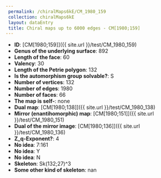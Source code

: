 ```yaml
--- 
 permalink: /chiralMaps6kE/CM_1980_159 
 collection: chiralMaps6kE
 layout: dataEntry
 title: Chiral maps up to 6000 edges - CM[1980;159]
---
```


- **ID**: [CM[1980;159]]({{ site.url }}/test/CM_1980_159)
- **Genus of the underlying surface**: 892
- **Length of the face**: 60
- **Valency**: 30
- **Length of the Petrie polygon**: 132
- **Is the automorphism group solvable?**: S
- **Number of vertices**: 132
- **Number of edges**: 1980
- **Number of faces**: 66
- **The map is self-**: none
- **Dual map**: [CM[1980;138]]({{ site.url }}/test/CM_1980_138)
- **Mirror (enantihomorphic) map**: [CM[1980;151]]({{ site.url }}/test/CM_1980_151)
- **Dual of the mirror image**: [CM[1980;136]]({{ site.url }}/test/CM_1980_136)
- **Z_q-Exponent?**: 4
- **No idea**:  7:161
- **No idea**: Y
- **No idea**: N
- **Skeleton**: Sk(132;27)^3
- **Some other kind of skeleton**: nan

